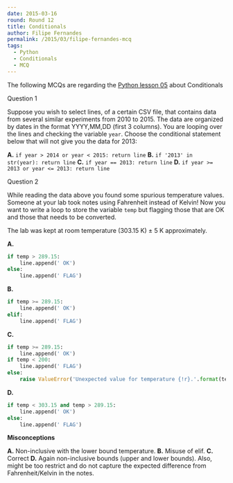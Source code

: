 ```yaml
---
date: 2015-03-16
round: Round 12
title: Conditionals
author: Filipe Fernandes
permalink: /2015/03/filipe-fernandes-mcq
tags:
  - Python
  - Conditionals
  - MCQ
---
```


The following MCQs are regarding the
[Python lesson 05](http://swcarpentry.github.io/python-novice-inflammation/05-cond.html)
about Conditionals


Question 1

Suppose you wish to select lines, of a certain CSV file, that contains
data from several similar experiments from 2010 to 2015.  The data are
organized by dates in the format YYYY,MM,DD (first 3 columns).  You are
looping over the lines and checking the variable `year`.
Choose the conditional statement below that will not give you the data
for 2013:

**A.** `if year > 2014 or year < 2015: return line`
**B.** `if '2013' in str(year): return line`
**C.** `if year == 2013: return line`
**D.** `if year >= 2013 or year <= 2013: return line`


Question 2

While reading the data above you found some spurious temperature values.
Someone at your lab took notes using Fahrenheit instead of Kelvin!  Now you
want to write a loop to store the variable `temp` but flagging those that are
OK and those that needs to be converted.

The lab was kept at room temperature (303.15 K) $\pm$ 5 K approximately.

**A.**
```python
if temp > 289.15:
    line.append(' OK')
else:
    line.append(' FLAG')
```

**B.**
```python
if temp >= 289.15:
    line.append(' OK')
elif:
    line.append(' FLAG')
```


**C.**
```python
if temp >= 289.15:
    line.append(' OK')
if temp < 200:
    line.append(' FLAG')
else:
    raise ValueError('Unexpected value for temperature {!r}.'.format(temp))
```

**D.**
```python
if temp < 303.15 and temp > 289.15:
    line.append(' OK')
else:
    line.append(' FLAG')
```


**Misconceptions**

**A.** Non-inclusive with the lower bound temperature.
**B.** Misuse of elif.
**C.** Correct
**D.** Again non-inclusive bounds (upper and lower bounds).  Also, might be
too restrict and do not capture the expected difference from Fahrenheit/Kelvin
in the notes.
